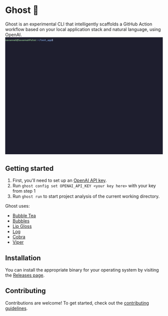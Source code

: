 # Ghost 👻
Ghost is an experimental CLI that intelligently scaffolds a GitHub Action workflow based on your local application stack and natural language, using OpenAI.
![A screenshot of the Ghost UX flow](ghost.gif)

## Getting started
1. First, you'll need to set up an [OpenAI API key](https://platform.openai.com/account/api-keys).
2. Run `ghost config set OPENAI_API_KEY <your key here>` with your key from step 1
3. Run `ghost run` to start project analysis of the current working directory.

Ghost uses:
- [Bubble Tea](https://github.com/charmbracelet/bubbletea)
- [Bubbles](https://github.com/charmbracelet/bubbles)
- [Lip Gloss](https://github.com/charmbracelet/lipgloss)
- [Log](https://github.com/charmbracelet/log)
- [Cobra](https://github.com/spf13/cobra)
- [Viper](https://github.com/spf13/viper)

## Installation
You can install the appropriate binary for your operating system by visiting the [Releases page](https://github.com/savannahostrowski/ghost/releases).

## Contributing
Contributions are welcome! To get started, check out the [contributing guidelines](CONTRIBUTING.md).

